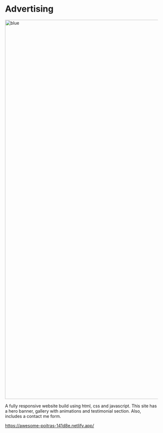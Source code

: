 # Advertising

<img width="1250" alt="blue" src="https://user-images.githubusercontent.com/52433130/109441160-7ec07f00-7a02-11eb-8c05-21daae2ed40f.png">

A fully responsive website build using html, css and javascript. This site has a hero banner, gallery with animations and testimonial section. Also, includes a contact me form. 

https://awesome-poitras-141d8e.netlify.app/
